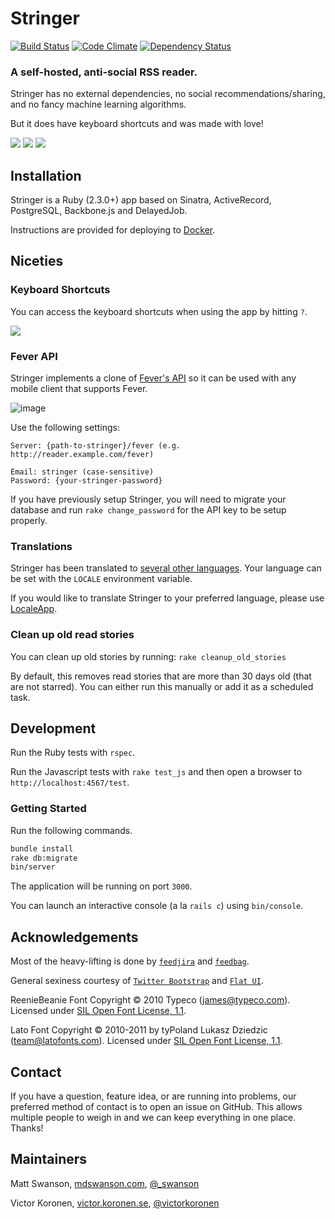 # Stringer

[![Build Status](https://api.travis-ci.org/swanson/stringer.svg?style=flat)](https://travis-ci.org/swanson/stringer)
[![Code Climate](https://codeclimate.com/github/swanson/stringer.svg?style=flat)](https://codeclimate.com/github/swanson/stringer)
[![Dependency Status](https://gemnasium.com/swanson/stringer.svg)](https://gemnasium.com/swanson/stringer)

### A self-hosted, anti-social RSS reader.

Stringer has no external dependencies, no social recommendations/sharing, and no
fancy machine learning algorithms.

But it does have keyboard shortcuts and was made with love!

![](screenshots/instructions.png) ![](screenshots/stories.png)
![](screenshots/feed.png)

## Installation

Stringer is a Ruby (2.3.0+) app based on Sinatra, ActiveRecord, PostgreSQL,
Backbone.js and DelayedJob.

Instructions are provided for deploying to [Docker](docs/docker.md).

## Niceties

### Keyboard Shortcuts

You can access the keyboard shortcuts when using the app by hitting `?`.

![](screenshots/keyboard_shortcuts.png)

### Fever API

Stringer implements a clone of [Fever's API](http://www.feedafever.com/api) so
it can be used with any mobile client that supports Fever.

![image](https://f.cloud.github.com/assets/56947/546236/68456536-c288-11e2-834b-9043dc75a087.png)

Use the following settings:

```
Server: {path-to-stringer}/fever (e.g. http://reader.example.com/fever)

Email: stringer (case-sensitive)
Password: {your-stringer-password}
```

If you have previously setup Stringer, you will need to migrate your database
and run `rake change_password` for the API key to be setup properly.

### Translations

Stringer has been translated to [several other languages](config/locales). Your
language can be set with the `LOCALE` environment variable.

If you would like to translate Stringer to your preferred language, please use
[LocaleApp](http://www.localeapp.com/projects/4637).

### Clean up old read stories

You can clean up old stories by running: `rake cleanup_old_stories`

By default, this removes read stories that are more than 30 days old (that are
not starred). You can either run this manually or add it as a scheduled task.

## Development

Run the Ruby tests with `rspec`.

Run the Javascript tests with `rake test_js` and then open a browser to
`http://localhost:4567/test`.

### Getting Started

Run the following commands.

```sh
bundle install
rake db:migrate
bin/server
```

The application will be running on port `3000`.

You can launch an interactive console (a la `rails c`) using `bin/console`.

## Acknowledgements

Most of the heavy-lifting is done by
[`feedjira`](https://github.com/feedjira/feedjira) and
[`feedbag`](https://github.com/dwillis/feedbag).

General sexiness courtesy of
[`Twitter Bootstrap`](http://twitter.github.io/bootstrap/) and
[`Flat UI`](http://designmodo.github.io/Flat-UI/).

ReenieBeanie Font Copyright &copy; 2010 Typeco (james@typeco.com). Licensed
under [SIL Open Font License, 1.1](http://scripts.sil.org/OFL).

Lato Font Copyright &copy; 2010-2011 by tyPoland Lukasz Dziedzic
(team@latofonts.com). Licensed under
[SIL Open Font License, 1.1](http://scripts.sil.org/OFL).

## Contact

If you have a question, feature idea, or are running into problems, our
preferred method of contact is to open an issue on GitHub. This allows multiple
people to weigh in and we can keep everything in one place. Thanks!

## Maintainers

Matt Swanson, [mdswanson.com](http://mdswanson.com),
[@\_swanson](http://twitter.com/_swanson)

Victor Koronen, [victor.koronen.se](http://victor.koronen.se/),
[@victorkoronen](https://twitter.com/victorkoronen)
